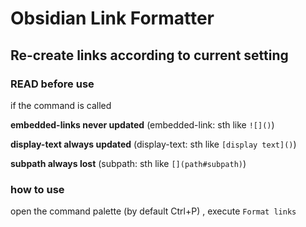 # Obsidian Link Formatter
## Re-create links according to current setting
### READ before use
if the command is called

**embedded-links never updated** (embedded-link: sth like `![]()`)

**display-text always updated** (display-text: sth like `[display text]()`)

**subpath always lost** (subpath: sth like `[](path#subpath)`)

### how to use
open the command palette (by default Ctrl+P) , 
execute `Format links`
